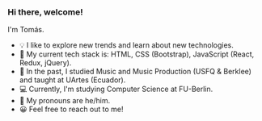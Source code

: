 ### Hi there, welcome!

I'm Tomás.

- 💡  I like to explore new trends and learn about new technologies.
- 🌱  My current tech stack is: HTML, CSS (Bootstrap), JavaScript (React, Redux, jQuery).
- 🎸  In the past, I studied Music and Music Production (USFQ & Berklee) and taught at UArtes (Ecuador).
- 💻  Currently, I'm studying Computer Science at FU-Berlin.
- 💬  My pronouns are he/him.
- 😀  Feel free to reach out to me! 
